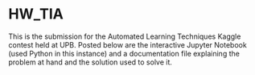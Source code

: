 # HW_TIA

This is the submission for the Automated Learning Techniques Kaggle contest held at UPB. Posted below are the interactive Jupyter Notebook (used Python in this instance) and a documentation file explaining the problem at hand and the solution used to solve it.
